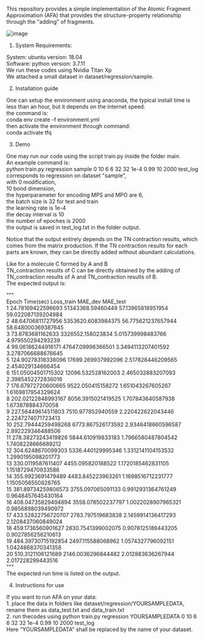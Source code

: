 This repository provides a simple implementation of the Atomic Fragment Approximation (AFA) that provides the structure-property relationship through the "adding" of fragments.

![image](https://user-images.githubusercontent.com/58459755/192413071-38379ad0-3117-4b70-9720-61e8dd30c3a4.png)

1. System Requirements:

System: ubuntu version: 18.04 <br>
Software: python version: 3.7.11<br>
We run these codes using Nvidia Titan Xp<br>
We attached a small dataset in dataset/regression/sample.<br>

2. Installation guide

One can setup the environment using anaconda, the typical install time is less than an hour, but it depends on the internet speed.<br>
the command is:<br>
conda env create -f environment.yml<br>
then activate the environment through command:<br>
conda activate tfq<br>


3. Demo

One may run our code using the script train.py inside the folder main.<br>
An example command is: <br>
python train.py regression sample 0 10 6 6 32 32 1e-4 0.99 10 2000 test_log<br>
corresponds to regression on dataset "sample", <br>
with 0 modification, <br>
10 bond dimension, <br>
the hyperparameter for encoding MPS and MPO are 6, <br>
the batch size is 32 for test and train<br>
the learning rate is 1e-4<br>
the decay interval is 10<br>
the number of epoches is 2000<br>
the output is saved in test_log.txt in the folder output.<br>

Notice that the output entirely depends on the TN contraction results, which comes from the matrix production. If the TN contraction results for each parts are known, they can be directly added without abundant calculations.<br>

Like for a molecule C formed by A and B <br>
TN_contraction results  of C can be directly obtained by the adding of TN_contraction results of A and TN_contraction results of B.<br>
The expected output is:<br>

"""<br>
Epoch	Time(sec)	Loss_train	MAE_dev	MAE_test<br>
1	24.78169422596693	51343368.59460449	57.13965818951954	59.022087139204984<br>
2	48.64706811727956	5353620.6083984375	56.775621237657944	58.648000369387645<br>
3	73.6783681162633	3326552.158023834	5.015739998483766	4.979550294293239<br>
4	99.06186244916171	47647.09996366501	3.3494113207401592	3.2787066688676645<br>
5	124.90278318338096	17699.269937992096	2.517828446209565	2.454029134666454<br>
6	151.05004501715302	12096.532528162003	2.465032883207093	2.3985452272836016<br>
7	176.67972720600665	9522.050415158272	1.651043267605267	1.6169817954329624<br>
8	202.02122848993167	8056.3915021419525	1.707843640587938	1.673878884370058<br>
9	227.56449614511803	7510.977852940559	2.220422622043446	2.2247274071723413<br>
10	252.79444259498268	6773.867526173592	2.9346418660596587	2.892229346488506<br>
11	278.38273243419826	5844.610919833183	1.7966580487804542	1.7408228666689212<br>
12	304.6248670099303	5336.440129995346	1.3312141104153532	1.2990195098201773<br>
13	330.0119587611407	4455.095820188522	1.1720185462831105	1.1518729470933586<br>
14	355.9923691479489	4483.845223963261	1.1698516712231777	1.1505056550828765<br>
15	381.89734259806573	3755.097065091133	0.9912931364761249	0.9648457645430164<br>
16	408.04735829494894	3558.078502237797	1.0022028907965321	0.9856898039490972<br>
17	433.52822756720707	2783.797519683838	2.1459914136417293	2.1208437060849024<br>
18	459.1736560901627	2830.7541399002075	0.9078125189443205	0.9027856256210613<br>
19	484.39730715192854	2497.115588068962	1.0574327796092151	1.0424868370341358<br>
20	510.3121106121689	2146.0036296844482	2.012883636267944	2.017228299443516<br>
"""<br>
The expected run time is listed on the output.<br>

4. Instructions for use

If you want to run AFA on your data:<br>
    1. place the data in folders like dataset/regression/YOURSAMPLEDATA, rename them as data_test.txt and data_train.txt<br>
    2. run thecodes using python train.py regression YOURSAMPLEDATA 0 10 6 6 32 32 1e-4 0.99 10 2000 test_log <br>
        Here "YOURSAMPLEDATA" shall be replaced by the name of your dataset.<br>
